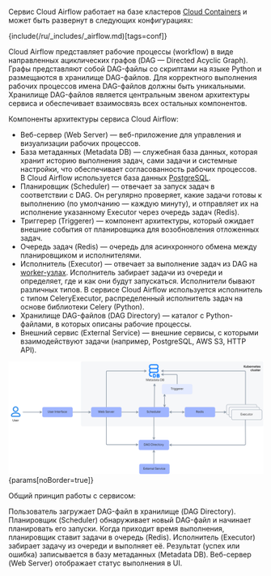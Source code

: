 Сервис Cloud Airflow работает на базе кластеров [Cloud Containers](/ru/kubernetes) и может быть развернут в следующих конфигурациях:

{include(/ru/_includes/_airflow.md)[tags=conf]}

Cloud Airflow представляет рабочие процессы (workflow) в виде направленных ациклических графов (DAG — Directed Acyclic Graph). Графы представляют собой DAG-файлы со скриптами на языке Python и размещаются в хранилище DAG-файлов. Для корректного выполнения рабочих процессов имена DAG-файлов должны быть уникальными. Хранилище DAG-файлов является центральным звеном архитектуры сервиса и обеспечивает взаимосвязь всех остальных компонентов.

Компоненты архитектуры сервиса Cloud Airflow:

- Веб-сервер (Web Server) — веб-приложение для управления и визуализации рабочих процессов.
- База метаданных (Metadata DB) — служебная база данных, которая хранит историю выполнения задач, сами задачи и системные настройки, что обеспечивает согласованность рабочих процессов. В Cloud Airflow используется база данных [PostgreSQL](/ru/dbs/dbaas/how-to-guides/tls-connect).
- Планировщик (Scheduler) — отвечает за запуск задач в соответствии с DAG. Он регулярно проверяет, какие задачи готовы к выполнению (по умолчанию — каждую минуту), и отправляет их на исполнение указанному Executor через очередь задач (Redis).
- Триггерер (Triggerer) — компонент архитектуры, который ожидает внешние события от планировщика для возобновления отложенных задач.
- Очередь задач (Redis) — очередь для асинхронного обмена между планировщиком и исполнителями.
- Исполнитель (Executor) — отвечает за выполнение задач из DAG на [worker-узлах](/ru/kubernetes/k8s/concepts/architecture#cluster_topology). Исполнитель забирает задачи из очереди и определяет, где и как они будут запускаться. Исполнители бывают различных типов. В сервисе Cloud Airflow используется исполнитель с типом CeleryExecutor, распределенный исполнитель задач на основе библиотеки Celery (Python).
- Хранилище DAG-файлов (DAG Directory) — каталог с Python-файлами, в которых описаны рабочие процессы.
- Внешний сервис (External Service) — внешние сервисы, с которыми взаимодействуют задачи (например, PostgreSQL, AWS S3, HTTP API).

![Airflow architecture](assets/AirFlow.png){params[noBorder=true]}

Общий принцип работы с сервисом:

Пользователь загружает DAG-файл в хранилище (DAG Directory). Планировщик (Scheduler) обнаруживает новый DAG-файл и начинает планировать его запуски. Когда приходит время выполнения, планировщик ставит задачи в очередь (Redis). Исполнитель (Executor) забирает задачу из очереди и выполняет её. Результат (успех или ошибка) записывается в базу метаданных (Metadata DB). Веб-сервер (Web Server) отображает статус выполнения в UI.
